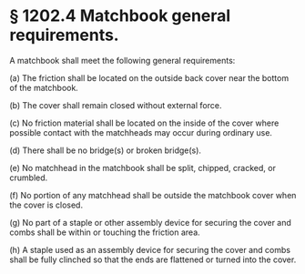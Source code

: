 # § 1202.4   Matchbook general requirements.

A matchbook shall meet the following general requirements:


(a) The friction shall be located on the outside back cover near the bottom of the matchbook.


(b) The cover shall remain closed without external force.


(c) No friction material shall be located on the inside of the cover where possible contact with the matchheads may occur during ordinary use.


(d) There shall be no bridge(s) or broken bridge(s).


(e) No matchhead in the matchbook shall be split, chipped, cracked, or crumbled.


(f) No portion of any matchhead shall be outside the matchbook cover when the cover is closed.


(g) No part of a staple or other assembly device for securing the cover and combs shall be within or touching the friction area.


(h) A staple used as an assembly device for securing the cover and combs shall be fully clinched so that the ends are flattened or turned into the cover.




